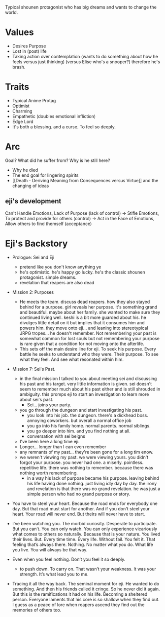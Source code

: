 Typical shounen protagonist who has big dreams and wants to change the world. 

# Values
- Desires Purpose 
- Lost in (post) life 
- Taking action over contemplation (wants to do something about how he feels versus just thinking) (versus Elise who's a snooper?) therefore he's brash.

# Traits
- Typical Anime Protag 
- Optimist
- Charming
- Empathetic (doubles emotional infliction) 
- Edge Lord
- It's both a blessing. and a curse. To feel so deeply.

# Arc 
Goal? What did he suffer from? Why is he still here?
- Why he died
- The end goal for lingering spirits 
- [[Death - Deriving Meaning from Consequences versus Virtue]] and the changing of ideas

## eji's development 
Can't Handle Emotions, Lack of Purpose (lack of control)
-> Stifle Emotions, To protect and provide for others (control)
-> Act in the Face of Emotions, Allow others to find themself (acceptance) 


# Eji's Backstory
- Prologue: Sei and Eji
	- pretend like you don't know anything ye
	- he's optimistic. he's happy go lucky. he's the classic shounen protagonist. simple dreams. 
	- revelation that reapers are also dead
- Mission 2: Purposes
	- He meets the team. discuss dead reapers. how they also stayed behind for a purpose. girl reveals her purpose. it's something grand and beautiful. maybe about her family. she wanted to make sure they continued living well. keshi is a bit more guarded about his. he divulges little detail on it but implies that it consumes him and powers him. they move onto eji... and leaning into stereotypical JRPG tropes... he doesn't remember. Not remembering your past is somewhat common for lost souls but not remembering your purpose is rare given that a condition for not moving onto the afterlife. 
	- This sets off the main desire line for eji. To seek his purpose. Every battle he seeks to understand who they were. Their purpose. To see what they feel. And see what resonated within him. 
- Mission 7: Sei's Past. 
	- in the final mission I talked to you about meeting sei and discussing his past and his target. very little information is given. sei doesn't seem to remember much about his past either and is still shrouded in ambiguity. this promps eji to start an investigation to learn more about sei's past. 
		- Sei... joins your party. 
	- you go through the dungeon and start investigating his past. 
		- you look into his job. the dungeon. there's a dickhead boss. annoying coworkers. but overall a normal office job
		- you go into his family home. normal parents. normal siblings. 
		- you go deeper into him. and you find nothing at all. 
		- conversation with sei beigns 
	- I've been here a long time eji.
	- Longer... longer than I can even remember 
	- any remnants of my past... they're been gone for a long tim enow. 
	- we weren't viewing my past. we were viewing yours. you didn't forgot your purpose. you never had one. a miserly. pointless. repetitive life. there was nothing to remember. because there was nothing worth remembering.
		- in a way his lack of purpose became his purpose. leaving behind his life having done nothing. just living idly day by day. the irony and revelation is that there was no grand revelation. he was just a simple person who had no grand purpose or story. 
- You have to steel your heart. Because the road ends for everybody one day. But that road must start for another. And if you don't steel your heart. Your road will never end. But theirs will never have to start. 


- I’ve been watching you. The morbid curiosity. Desperate to participate. But you can’t. You can only watch. You can only experience vicariously what comes to others so naturally. Because that is your nature. You lived their lives. But. Every time time. Every life. Without fail. You felt it. That feeling that’s always there. Nothing. No matter what you do. What life you live. You will always be that way. 

- Even when you feel nothing. Don’t you feel it so deeply. 
	- to push down. To carry on. That wasn’t your weakness. It was your strength. It’s what lead you to me. 
- Tracing it all the way back. The seminal moment for eji. He wanted to do something. And then his friends called it cringe. So he never did it again. But this is the ramifications it had on his life. Becoming a sheltered person. Everyone laments that his core is so shallow when they find out. I guess as a peace of lore when reapers ascend they find out the memories of others too. 